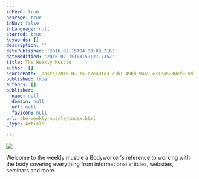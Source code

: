 ```yaml
---
inFeed: true
hasPage: true
inNav: false
inLanguage: null
starred: true
keywords: []
description: ''
datePublished: '2016-02-15T04:00:09.216Z'
dateModified: '2016-02-15T03:59:27.735Z'
title: The Weekly Muscle
author: []
sourcePath: _posts/2016-02-15-c7e401e3-d1b1-49bd-9a49-e31245230ef0.md
published: true
authors: []
publisher:
  name: null
  domain: null
  url: null
  favicon: null
url: the-weekly-muscle/index.html
_type: Article

---
```

![](https://s3-us-west-2.amazonaws.com/the-grid-img/p/b98d6ecbaa0ff66e15aa1387369d408dc254fe87.jpg)

Welcome to the weekly muscle a Bodyworker's reference to working with the body covering everything from informational articles, websites, seminars and more.